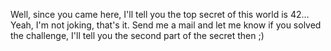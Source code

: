 Well, since you came here, I'll tell you the top secret of this world is 42...
Yeah, I'm not joking, that's it.
Send me a mail and let me know if you solved the challenge, I'll tell you the second part of the secret then ;)
